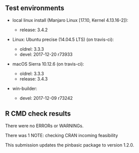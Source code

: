 ## Test environments

  * local linux install (Manjaro Linux [17.10, Kernel 4.13.16-2]): 
      - release: 3.4.2
      
  * Linux: Ubuntu precise (14.04.5 LTS) (on travis-ci): 
      - oldrel: 3.3.3
      - devel: 2017-12-20 r73933
      
  * macOS Sierra 10.12.6 (on travis-ci): 
      - oldrel: 3.3.3 
      - release: 3.4.3
      
  * win-builder:
      - devel: 2017-12-09 r73242

## R CMD check results
There were no ERRORs or WARNINGs. 

There was 1 NOTE: checking CRAN incoming feasibility

This submission updates the pinbasic package to version 1.2.0.
